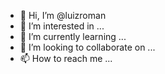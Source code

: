 - 👋 Hi, I’m @luizroman
- 👀 I’m interested in ...
- 🌱 I’m currently learning ...
- 💞️ I’m looking to collaborate on ...
- 📫 How to reach me ...

<!---
luizroman/luizroman is a ✨ special ✨ repository because its `README.md` (this file) appears on your GitHub profile.
You can click the Preview link to take a look at your changes.
--->
